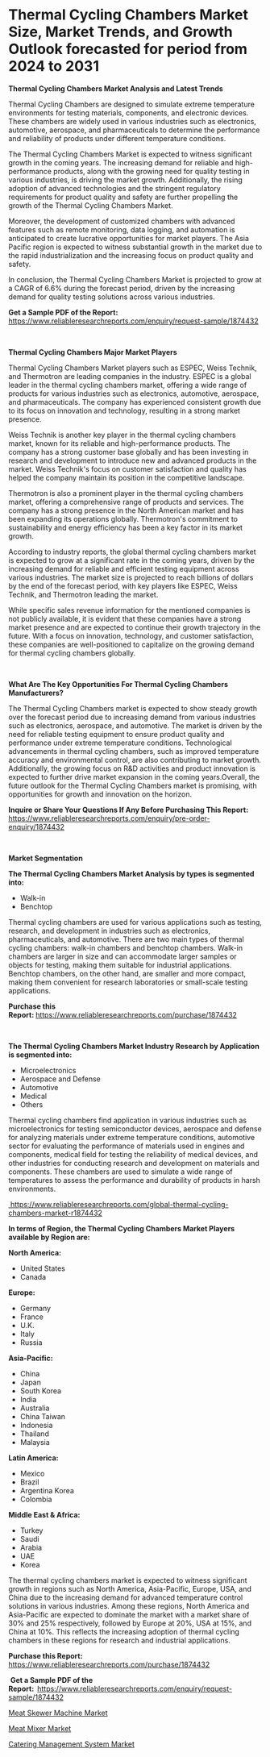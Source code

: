 <p><h1>Thermal Cycling Chambers Market Size, Market Trends, and Growth Outlook forecasted for period from 2024 to 2031</h1></p><p><strong>Thermal Cycling Chambers Market Analysis and Latest Trends</strong></p>
<p><p>Thermal Cycling Chambers are designed to simulate extreme temperature environments for testing materials, components, and electronic devices. These chambers are widely used in various industries such as electronics, automotive, aerospace, and pharmaceuticals to determine the performance and reliability of products under different temperature conditions.</p><p>The Thermal Cycling Chambers Market is expected to witness significant growth in the coming years. The increasing demand for reliable and high-performance products, along with the growing need for quality testing in various industries, is driving the market growth. Additionally, the rising adoption of advanced technologies and the stringent regulatory requirements for product quality and safety are further propelling the growth of the Thermal Cycling Chambers Market.</p><p>Moreover, the development of customized chambers with advanced features such as remote monitoring, data logging, and automation is anticipated to create lucrative opportunities for market players. The Asia Pacific region is expected to witness substantial growth in the market due to the rapid industrialization and the increasing focus on product quality and safety.</p><p>In conclusion, the Thermal Cycling Chambers Market is projected to grow at a CAGR of 6.6% during the forecast period, driven by the increasing demand for quality testing solutions across various industries.</p></p>
<p><strong>Get a Sample PDF of the Report:&nbsp;</strong> <a href="https://www.reliableresearchreports.com/enquiry/request-sample/1874432">https://www.reliableresearchreports.com/enquiry/request-sample/1874432</a></p>
<p>&nbsp;</p>
<p><strong>Thermal Cycling Chambers Major Market Players</strong></p>
<p><p>Thermal Cycling Chambers Market players such as ESPEC, Weiss Technik, and Thermotron are leading companies in the industry. ESPEC is a global leader in the thermal cycling chambers market, offering a wide range of products for various industries such as electronics, automotive, aerospace, and pharmaceuticals. The company has experienced consistent growth due to its focus on innovation and technology, resulting in a strong market presence.</p><p>Weiss Technik is another key player in the thermal cycling chambers market, known for its reliable and high-performance products. The company has a strong customer base globally and has been investing in research and development to introduce new and advanced products in the market. Weiss Technik's focus on customer satisfaction and quality has helped the company maintain its position in the competitive landscape.</p><p>Thermotron is also a prominent player in the thermal cycling chambers market, offering a comprehensive range of products and services. The company has a strong presence in the North American market and has been expanding its operations globally. Thermotron's commitment to sustainability and energy efficiency has been a key factor in its market growth.</p><p>According to industry reports, the global thermal cycling chambers market is expected to grow at a significant rate in the coming years, driven by the increasing demand for reliable and efficient testing equipment across various industries. The market size is projected to reach billions of dollars by the end of the forecast period, with key players like ESPEC, Weiss Technik, and Thermotron leading the market.</p><p>While specific sales revenue information for the mentioned companies is not publicly available, it is evident that these companies have a strong market presence and are expected to continue their growth trajectory in the future. With a focus on innovation, technology, and customer satisfaction, these companies are well-positioned to capitalize on the growing demand for thermal cycling chambers globally.</p></p>
<p>&nbsp;</p>
<p><strong>What Are The Key Opportunities For Thermal Cycling Chambers Manufacturers?</strong></p>
<p><p>The Thermal Cycling Chambers market is expected to show steady growth over the forecast period due to increasing demand from various industries such as electronics, aerospace, and automotive. The market is driven by the need for reliable testing equipment to ensure product quality and performance under extreme temperature conditions. Technological advancements in thermal cycling chambers, such as improved temperature accuracy and environmental control, are also contributing to market growth. Additionally, the growing focus on R&D activities and product innovation is expected to further drive market expansion in the coming years.Overall, the future outlook for the Thermal Cycling Chambers market is promising, with opportunities for growth and innovation on the horizon.</p></p>
<p><strong>Inquire or Share Your Questions If Any Before Purchasing This Report:</strong> <a href="https://www.reliableresearchreports.com/enquiry/pre-order-enquiry/1874432">https://www.reliableresearchreports.com/enquiry/pre-order-enquiry/1874432</a></p>
<p>&nbsp;</p>
<p><strong>Market Segmentation</strong></p>
<p><strong>The Thermal Cycling Chambers Market Analysis by types is segmented into:</strong></p>
<p><ul><li>Walk-in</li><li>Benchtop</li></ul></p>
<p><p>Thermal cycling chambers are used for various applications such as testing, research, and development in industries such as electronics, pharmaceuticals, and automotive. There are two main types of thermal cycling chambers: walk-in chambers and benchtop chambers. Walk-in chambers are larger in size and can accommodate larger samples or objects for testing, making them suitable for industrial applications. Benchtop chambers, on the other hand, are smaller and more compact, making them convenient for research laboratories or small-scale testing applications.</p></p>
<p><strong>Purchase this Report:&nbsp;</strong><a href="https://www.reliableresearchreports.com/purchase/1874432">https://www.reliableresearchreports.com/purchase/1874432</a></p>
<p>&nbsp;</p>
<p><strong>The Thermal Cycling Chambers Market Industry Research by Application is segmented into:</strong></p>
<p><ul><li>Microelectronics</li><li>Aerospace and Defense</li><li>Automotive</li><li>Medical</li><li>Others</li></ul></p>
<p><p>Thermal cycling chambers find application in various industries such as microelectronics for testing semiconductor devices, aerospace and defense for analyzing materials under extreme temperature conditions, automotive sector for evaluating the performance of materials used in engines and components, medical field for testing the reliability of medical devices, and other industries for conducting research and development on materials and components. These chambers are used to simulate a wide range of temperatures to assess the performance and durability of products in harsh environments.</p></p>
<p><a href="https://www.reliableresearchreports.com/global-thermal-cycling-chambers-market-r1874432">&nbsp;https://www.reliableresearchreports.com/global-thermal-cycling-chambers-market-r1874432</a></p>
<p><strong>In terms of Region, the Thermal Cycling Chambers Market Players available by Region are:</strong></p>
<p>
    <p> <strong> North America: </strong>
        <ul>
            <li>United States</li>
            <li>Canada</li>
        </ul>
        </p> 
    <p> <strong> Europe: </strong>
        <ul>
            <li>Germany</li>
            <li>France</li>
            <li>U.K.</li>
            <li>Italy</li>
            <li>Russia</li>
        </ul>
        </p> 
    <p> <strong> Asia-Pacific: </strong>
        <ul>
            <li>China</li>
            <li>Japan</li>
            <li>South Korea</li>
            <li>India</li>
            <li>Australia</li>
            <li>China Taiwan</li>
            <li>Indonesia</li>
            <li>Thailand</li>
            <li>Malaysia</li>
        </ul>
        </p> 
    <p> <strong> Latin America: </strong>
        <ul>
            <li>Mexico</li>
            <li>Brazil</li>
            <li>Argentina Korea</li>
            <li>Colombia</li>
        </ul>
        </p> 
    <p> <strong> Middle East & Africa: </strong>
        <ul>
            <li>Turkey</li>
            <li>Saudi</li>
            <li>Arabia</li>
            <li>UAE</li>
            <li>Korea</li>
        </ul>
    </p>
    </p>
<p><p>The thermal cycling chambers market is expected to witness significant growth in regions such as North America, Asia-Pacific, Europe, USA, and China due to the increasing demand for advanced temperature control solutions in various industries. Among these regions, North America and Asia-Pacific are expected to dominate the market with a market share of 30% and 25% respectively, followed by Europe at 20%, USA at 15%, and China at 10%. This reflects the increasing adoption of thermal cycling chambers in these regions for research and industrial applications.</p></p>
<p><strong>Purchase this Report: </strong><a href="https://www.reliableresearchreports.com/purchase/1874432">https://www.reliableresearchreports.com/purchase/1874432</a></p>
<p>&nbsp;<strong>Get a Sample PDF of the Report:&nbsp;&nbsp;</strong><a href="https://www.reliableresearchreports.com/enquiry/request-sample/1874432">https://www.reliableresearchreports.com/enquiry/request-sample/1874432</a></p>
<p><strong></strong></p>
<p><p><a href="https://github.com/mancsybtousav/Market-Research-Report-List-2/blob/main/meat-skewer-machine-market.md">Meat Skewer Machine Market</a></p><p><a href="https://github.com/josesg55/Market-Research-Report-List-2/blob/main/meat-mixer-market.md">Meat Mixer Market</a></p><p><a href="https://copper-carbon-84f.notion.site/Catering-Management-System-Market-Competitive-Analysis-Market-Trends-and-Forecast-to-2031-d8c5567cf5bf493783c46aa6eea78212">Catering Management System Market</a></p></p>